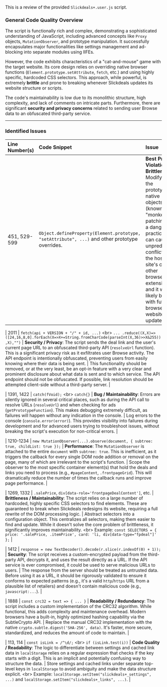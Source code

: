 This is a review of the provided `Slickdeals+.user.js` script.

### **General Code Quality Overview**

The script is functionally rich and complex, demonstrating a sophisticated understanding of JavaScript, including advanced concepts like `Proxy` objects, `MutationObserver`, and prototype manipulation. It successfully encapsulates major functionalities like settings management and ad-blocking into separate modules using IIFEs.

However, the code exhibits characteristics of a "cat-and-mouse" game with the target website. Its core design relies on overriding native browser functions (`Element.prototype.setAttribute`, `fetch`, etc.) and using highly specific, hardcoded CSS selectors. This approach, while powerful, is extremely **brittle** and prone to breaking whenever Slickdeals updates its website structure or scripts.

The code's maintainability is low due to its monolithic structure, high complexity, and lack of comments on intricate parts. Furthermore, there are significant **security and privacy concerns** related to sending user Browse data to an obfuscated third-party service.

-----

### **Identified Issues**

| Line Number(s) | Code Snippet | Issue | Suggested Solution |
| :--- | :--- | :--- | :--- |
| 451, 529-599 | `Object.defineProperty(Element.prototype, "setAttribute", ...)` and other prototype overrides. | **Best Practice Violation / Brittleness**: Modifying the prototypes of native objects (known as "monkey patching") is a dangerous practice. It can cause unpredictable conflicts with the host site's code or other browser extensions, and it will likely break with future browser or website updates. | Instead of overriding native functions, use more targeted and less invasive methods. For ad-blocking, rely on the `MutationObserver` to scan newly added nodes for ad-related selectors or content, and remove them. For link processing, hook into anchor element creation without altering the global `setAttribute` method. |

| 2011 | `fetch(api + VERSION + "/" + id, ...)` \<br\> `... .reduce((Х,Χ)=>([24,16,8,0].forEach(X=>Х+=String.fromCharCode(parseInt(Χ,36)>>X&255)),Х),"")` | **Security / Privacy**: The script sends the deal link and the user's current page URL to an obfuscated third-party API (`resolveUrl` function). This is a significant privacy risk as it exfiltrates user Browse activity. The API endpoint is intentionally obfuscated, preventing users from easily knowing where their data is being sent. | This functionality should be removed, or at the very least, be an opt-in feature with a very clear and prominent disclosure about what data is sent and to which service. The API endpoint should not be obfuscated. If possible, link resolution should be attempted client-side without a third-party server. |

| 1391, 1422 | `catch(fVoid);` \<br\> `catch{}` | **Bug / Maintainability**: Errors are silently ignored in several critical places, such as during the API call to resolve URLs (`resolveUrl`) and when checking for ads (`getPrototypeFunction`). This makes debugging extremely difficult, as failures will happen without any indication in the console. | Log errors to the console (`console.error(error)`). This provides visibility into failures during development and for advanced users trying to troubleshoot issues, without breaking the script's execution for non-critical errors. |

| 1210-1234 | `new MutationObserver(...).observe(document, { subtree: true, childList: true });` | **Performance**: The `MutationObserver` is attached to the entire `document` with `subtree: true`. This is inefficient, as it triggers the callback for every single DOM node addition or removal on the page, many of which are irrelevant to the script's function. | Scope the observer to the most specific container element(s) that hold the deals and links you need to process (e.g., `#pageContent`, `.frontpageGrid`). This will dramatically reduce the number of times the callback runs and improve page performance. |

| 1269, 1332 | `.salePrice`, `div[data-role='frontpageDealContent']`, etc. | **Brittleness / Maintainability**: The script relies on a large number of hardcoded, highly specific CSS selectors to find elements. These are guaranteed to break when Slickdeals redesigns its website, requiring a full rewrite of the DOM processing logic. | Abstract selectors into a configuration object. This centralizes all selectors, making them easier to find and update. While it doesn't solve the core problem of brittleness, it significantly improves maintainability. \<br\> Example: `const SELECTORS = { price: '.salePrice, .itemPrice', card: 'li, div[data-type="fpdeal"]' };` |

| 1412 | `response = new TextDecoder().decode(r.slice(r.indexOf(0) + 1));` | **Security**: The script receives a custom-encrypted payload from the third-party API, decrypts it, and uses the result directly as a URL. If the API service is ever compromised, it could be used to serve malicious URLs to users. | The response from the server should be treated as untrusted data. Before using it as a URL, it should be rigorously validated to ensure it conforms to expected patterns (e.g., it's a valid `http`/`https` URL from a plausible list of retailers) and doesn't contain malicious code (e.g., `javascript:...`). |

| 1888 | `const crc32 = text => { ... }` | **Readability / Redundancy**: The script includes a custom implementation of the CRC32 algorithm. While functional, this adds complexity and maintenance overhead. Modern browsers have a built-in, highly optimized hashing capability via the SubtleCrypto API. | Replace the manual CRC32 implementation with the native `crypto.subtle.digest('SHA-256', data)`. It's faster, more secure, standardized, and reduces the amount of code to maintain. |

| 113, 114 | `const isLink = /^\d/;` \<br\> `if (isLink.test(i))` | **Code Quality / Readability**: The logic to differentiate between settings and cached link data in `localStorage` relies on a regular expression that checks if the key starts with a digit. This is an implicit and potentially confusing way to structure the data. | Store settings and cached links under separate top-level keys in `localStorage` to avoid ambiguity and make the data structure explicit. \<br\> Example: `localStorage.setItem("slickdeals+_settings", ...)` and `localStorage.setItem("slickdeals+_links", ...)`. |